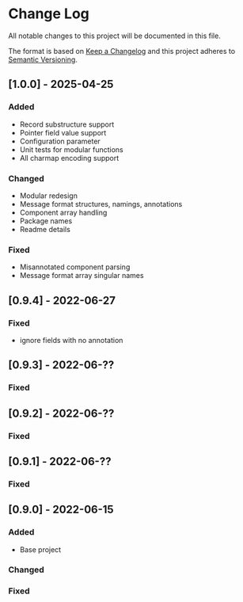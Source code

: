 # Change Log

All notable changes to this project will be documented in this file.

The format is based on [Keep a Changelog](http://keepachangelog.com/)
and this project adheres to [Semantic Versioning](http://semver.org/).

## [1.0.0] - 2025-04-25

### Added
- Record substructure support
- Pointer field value support
- Configuration parameter
- Unit tests for modular functions
- All charmap encoding support

### Changed
- Modular redesign
- Message format structures, namings, annotations
- Component array handling
- Package names
- Readme details

### Fixed
- Misannotated component parsing
- Message format array singular names

## [0.9.4] - 2022-06-27

### Fixed

- ignore fields with no annotation

## [0.9.3] - 2022-06-??

### Fixed

## [0.9.2] - 2022-06-??

### Fixed

## [0.9.1] - 2022-06-??

### Fixed

## [0.9.0] - 2022-06-15

### Added

- Base project

### Changed

### Fixed
